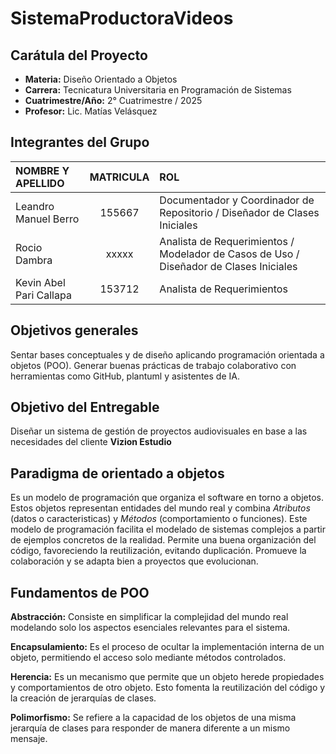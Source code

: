 # SistemaProductoraVideos

## Carátula del Proyecto
- **Materia:** Diseño Orientado a Objetos  
- **Carrera:** Tecnicatura Universitaria en Programación de Sistemas  
- **Cuatrimestre/Año:** 2° Cuatrimestre / 2025  
- **Profesor:** Lic. Matías Velásquez  

## Integrantes del Grupo
|NOMBRE Y APELLIDO|MATRICULA|ROL|
|:---|:---:|:---|
|Leandro Manuel Berro|155667|Documentador y Coordinador de Repositorio  / Diseñador de Clases Iniciales
|Rocio Dambra|xxxxx|Analista de Requerimientos / Modelador de Casos de Uso / Diseñador de Clases Iniciales
|Kevin Abel Pari Callapa|153712	|Analista de Requerimientos

## Objetivos generales
Sentar bases conceptuales y de diseño aplicando programación orientada a objetos (POO). Generar buenas prácticas de trabajo colaborativo con herramientas como GitHub, plantuml y asistentes de IA.

## Objetivo del Entregable
Diseñar un sistema de gestión de proyectos audiovisuales en base a las necesidades del cliente **Vizion Estudio** 

## Paradigma de orientado a objetos
Es un modelo de programación que organiza el software en torno a objetos. Estos objetos representan entidades del mundo real y combina *Atributos* (datos o caracteristicas) y *Métodos* (comportamiento o funciones).
Este modelo de programación facilita el modelado de sistemas complejos a partir de ejemplos concretos de la realidad. Permite una buena organización del código, favoreciendo la reutilización, evitando duplicación. Promueve la colaboración y se adapta bien a proyectos que evolucionan.

## Fundamentos de POO
**Abstracción:** Consiste en simplificar la complejidad del mundo real modelando solo los aspectos esenciales relevantes para el sistema.

**Encapsulamiento:** Es el proceso de ocultar la implementación interna de un objeto, permitiendo el acceso solo mediante métodos controlados.

**Herencia:** Es un mecanismo que permite que un objeto herede propiedades y comportamientos de otro objeto. Esto fomenta la reutilización del código y la creación de jerarquías de clases.

**Polimorfismo:** Se refiere a la capacidad de los objetos de una misma jerarquía de clases para responder de manera diferente a un mismo mensaje.
